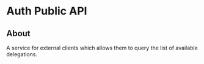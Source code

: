 <!-- gitbook-navigation: "Public API" -->

# Auth Public API

## About

A service for external clients which allows them to query the list of available delegations.
